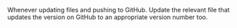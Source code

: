 Whenever updating files and pushing to GitHub. Update the relevant file that updates the version on GitHub to an appropriate version number too.

